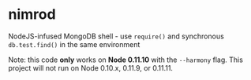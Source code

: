 nimrod
======

NodeJS-infused MongoDB shell - use `require()` and synchronous `db.test.find()` in the same environment

Note: this code **only** works on **Node 0.11.10** with the `--harmony` flag. This project will not run on Node 0.10.x, 0.11.9, or 0.11.11.
